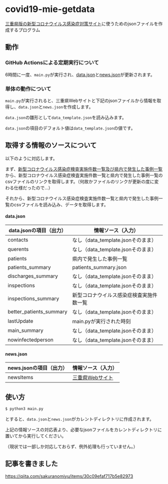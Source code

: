 # covid19-mie-getdata
[三重県版の新型コロナウイルス感染症対策サイト](https://github.com/FlexiblePrintedCircuits/covid19-mie)に使うためのjsonファイルを作成するプログラム

## 動作

### GitHub Actionsによる定期実行について
6時間に一度、`main.py`が実行され、[data.json](https://raw.githubusercontent.com/sakurum/covid19-mie-getdata/gh-pages/data.json)と[news.json](https://raw.githubusercontent.com/sakurum/covid19-mie-getdata/gh-pages/news.json)が更新されます。

### 単体の動作について
`main.py`が実行されると、三重県Webサイトと下記のjsonファイルから情報を取得し、`data.json`と`news.json`を作成します。

`data.json`の雛形として`data_template.json`を読み込みます。

`data.json`の項目のデフォルト値は`data_template.json`の値です。

## 取得する情報のソースについて
以下のように対応します。

まず、[新型コロナウイルス感染症検査実施件数一覧及び県内で発生した事例一覧](https://www.pref.mie.lg.jp/YAKUMUS/HP/m0068000071_00022.htm)から、新型コロナウイルス感染症検査実施件数一覧と県内で発生した事例一覧のcsvファイルのリンクを取得します。（何故かファイルのリンクが更新の度に変わる仕様だったので...）

それから、新型コロナウイルス感染症検査実施件数一覧と県内で発生した事例一覧のcsvファイルを読み込み、データを取得します。

#### data.json
data.jsonの項目（出力） | 情報ソース（入力）
--- | ---
contacts | なし（data_template.jsonそのまま）
querents | なし（data_template.jsonそのまま）
patients | 県内で発生した事例一覧
patients_summary | patients_summary.json
discharges_summary | なし（data_template.jsonそのまま）
inspections | なし（data_template.jsonそのまま）
inspections_summary | 新型コロナウイルス感染症検査実施件数一覧
better_patients_summary | なし（data_template.jsonそのまま）
lastUpdate | main.pyが実行された時刻
main_summary | なし（data_template.jsonそのまま）
nowinfectedperson | なし（data_template.jsonそのまま）


#### news.json
news.jsonの項目（出力） | 情報ソース（入力）
--- | ---
newsItems | [三重県Webサイト]("https://www.pref.mie.lg.jp/index.shtm")


## 使い方
```bash
$ python3 main.py
```

とすると、`data.json`と`news.json`がカレントディレクトリに作成されます。


上記の情報ソースの対応表より、必要なjsonファイルをカレントディレクトリに置いてから実行してください。

（現状では一部しか対応しておらず、例外処理も行っていません。）


## 記事を書きました
https://qiita.com/sakuranomiyu/items/30c09efaf717b5e82973
